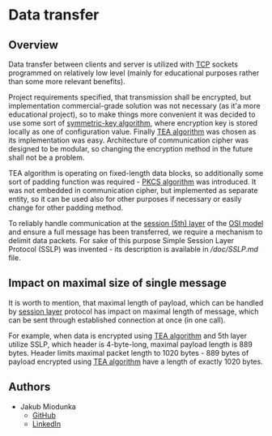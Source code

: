 # Data transfer

## Overview

Data transfer between clients and server is utilized with [TCP](https://en.wikipedia.org/wiki/Transmission_Control_Protocol "Wikipedia article") sockets programmed on relatively low level
(mainly for educational purposes rather than some more relevant benefits).

Project requirements specified, that transmission shall be encrypted, but implementation commercial-grade solution was not necessary (as it'a more educational project), so to make things more convenient it was decided to use some sort of [symmetric-key algorithm](https://en.wikipedia.org/wiki/Symmetric-key_algorithm "Wikipedia article"), where encryption key is stored locally as one of configuration value.
Finally [TEA algorithm](https://en.wikipedia.org/wiki/Tiny_Encryption_Algorithm "Wikipedia article") was chosen as its implementation was easy. Architecture of communication cipher was designed to be modular, so changing the encryption method in the future shall not be a problem.

TEA algorithm is operating on fixed-length data blocks, so additionally some sort of padding function was required - [PKCS algorithm](https://www.ibm.com/docs/en/zos/2.4.0?topic=rules-pkcs-padding-method "IBM documentation") was introduced. It was not embedded in communication cipher, but implemented as separate entity, so it can be used also for other purposes if necessary or easily change for other padding method.

To reliably handle communication at the [session (5th) layer](https://en.wikipedia.org/wiki/Session_layer "Wikipedia article") of the [OSI model](https://en.wikipedia.org/wiki/OSI_model "Wikipedia article") and ensure a full message has been transferred, we require a mechanism to delimit data packets. For sake of this purpose Simple Session Layer Protocol (SSLP) was invented - its description is available in */doc/SSLP.md* file.

## Impact on maximal size of single message

It is worth to mention, that maximal length of payload, which can be handled by [session layer](https://en.wikipedia.org/wiki/Session_layer "Wikipedia article") protocol has impact on maximal length of message, which can be sent through established connection at once (in one call).

For example, when data is encrypted using [TEA algorithm](https://en.wikipedia.org/wiki/Tiny_Encryption_Algorithm "Wikipedia article") and 5th layer utilize SSLP, which header is 4-byte-long, maximal payload length is 889 bytes. Header limits maximal packet length to 1020 bytes - 889 bytes of payload encrypted using [TEA algorithm](https://en.wikipedia.org/wiki/Tiny_Encryption_Algorithm "Wikipedia article") have a length of exactly 1020 bytes.

## Authors

* Jakub Miodunka
  * [GitHub](https://github.com/JakubMiodunka "GitHub profile")
  * [LinkedIn](https://www.linkedin.com/in/jakubmiodunka/ "LinkedIn profile")